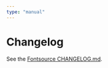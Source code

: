 ```yaml
---
type: "manual"
---
```


# Changelog
See the [Fontsource CHANGELOG.md](https://github.com/fontsource/fontsource/blob/main/CHANGELOG.md).